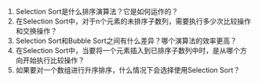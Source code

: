 

1. Selection Sort是什么排序演算法？它是如何运作的？
2. 在Selection Sort中，对于n个元素的未排序子数列，需要执行多少次比较操作和交换操作？
3. Selection Sort和Bubble Sort之间有什么差异？哪个演算法的效率更高？
4. 在Selection Sort中，当要将一个元素插入到已排序子数列中时，是从哪个方向开始执行比较操作？
5. 如果要对一个数组进行升序排序，什么情况下会选择使用Selection Sort？